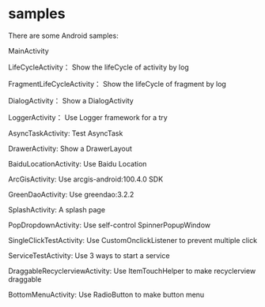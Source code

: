 # samples
There are some Android samples:

MainActivity

LifeCycleActivity：  Show the lifeCycle of activity by log

FragmentLifeCycleActivity：  Show the lifeCycle of fragment by log

DialogActivity：  Show a DialogActivity

LoggerActivity：  Use Logger framework for a try

AsyncTaskActivity:   Test AsyncTask

DrawerActivity:  Show a DrawerLayout

BaiduLocationActivity: Use Baidu Location

ArcGisActivity: Use arcgis-android:100.4.0 SDK

GreenDaoActivity: Use greendao:3.2.2

SplashActivity: A splash page

PopDropdownActivity: Use self-control SpinnerPopupWindow

SingleClickTestActivity: Use CustomOnclickListener to prevent multiple click

ServiceTestActivity: Use 3 ways to start a service

DraggableRecyclerviewActivity: Use ItemTouchHelper to make recyclerview draggable

BottomMenuActivity: Use RadioButton to make button menu